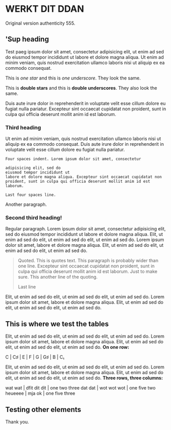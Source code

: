 # WERKT DIT DDAN

Original version authenticity 555.

## 'Sup heading

Test paeg ipsum dolor sit amet, consectetur adipisicing elit, ut enim ad sed do eiusmod tempor incididunt ut labore et dolore magna aliqua. Ut enim ad minim veniam, quis nostrud exercitation ullamco laboris nisi ut aliquip ex ea commodo consequat.

This is *one star* and this is _one underscore_. They look the same.

This is **double stars** and this is __double underscores__. They also look the same.

Duis aute irure dolor in reprehenderit in voluptate velit esse cillum dolore eu fugiat nulla pariatur. Excepteur sint occaecat cupidatat non proident, sunt in culpa qui officia deserunt mollit anim id est laborum.

### Third heading

Ut enim ad minim veniam, quis nostrud exercitation ullamco laboris nisi ut aliquip ex ea commodo consequat. Duis aute irure dolor in reprehenderit in voluptate velit esse cillum dolore eu fugiat nulla pariatur.

    Four spaces indent. Lorem ipsum dolor sit amet, consectetur 

    adipisicing elit, sed do
    eiusmod tempor incididunt ut 
    labore et dolore magna aliqua. Excepteur sint occaecat cupidatat non proident, sunt in culpa qui officia deserunt mollit anim id est laborum.

    Last four spaces line.

Another paragraph.

### Second third heading!    

Regular paragraph. Lorem ipsum dolor sit amet, consectetur adipisicing elit, sed do eiusmod tempor incididunt ut labore et dolore magna aliqua. Elit, ut enim ad sed do elit, ut enim ad sed do elit, ut enim ad sed do. Lorem ipsum dolor sit amet, labore et dolore magna aliqua. Elit, ut enim ad sed do elit, ut enim ad sed do elit, ut enim ad sed do.

> Quoted. This is quotes text.
> This paragraph is probably wider than one line. Excepteur sint occaecat cupidatat non proident, sunt in culpa qui officia deserunt mollit anim id est laborum. Just to make sure.
> This another line of the quoting.
>
> Last line 

Elit, ut enim ad sed do elit, ut enim ad sed do elit, ut enim ad sed do. Lorem ipsum dolor sit amet, labore et dolore magna aliqua. Elit, ut enim ad sed do elit, ut enim ad sed do elit, ut enim ad sed do.

## This is where we test the tables

Elit, ut enim ad sed do elit, ut enim ad sed do elit, ut enim ad sed do. Lorem ipsum dolor sit amet, labore et dolore magna aliqua. Elit, ut enim ad sed do elit, ut enim ad sed do elit, ut enim ad sed do. **On one row:**

C | C♯ | E | F | G | G♯ | B | C₁

Elit, ut enim ad sed do elit, ut enim ad sed do elit, ut enim ad sed do. Lorem ipsum dolor sit amet, labore et dolore magna aliqua. Elit, ut enim ad sed do elit, ut enim ad sed do elit, ut enim ad sed do. **Three rows, three columns:**

wat wat | dfit dit dit | one two three
dat dat | wot wot wot | one five two
heueeee | mja ok | one five three

## Testing other elements

Thank you.
